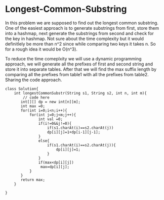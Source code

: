 # Longest-Common-Substring

In this problem we are supposed to find out the longest common substring. One of the easiest approach is to generate substrings from  first, store them into a hashmap, next generate the substrings from second and check for the key in hashmap. Not sure about the time complexity but it would definitlely be more than n^2 since while comparing two keys it takes n. So for a rough idea it would be O(n^3).

To reduce the time comeplxity we will use a dynamic programming approach, we will generate all the prefixes of first and second string and store it into separate tables. After that we will find the max suffix length by comparing all the prefixes from table1 with all the prefixes from table2.
Sharing the code approach.

`````
class Solution{
    int longestCommonSubstr(String s1, String s2, int n, int m){
        // code here
       int[][] dp = new int[n][m];
       int max =0;
       for(int i=0;i<n;i++){
           for(int j=0;j<m;j++){
               int val =0;
               if(i!=0&&j!=0){
                   if(s1.charAt(i)==s2.charAt(j))
                   dp[i][j]=1+dp[i-1][j-1];
               }
               else{
                   if(s1.charAt(i)==s2.charAt(j)){
                       dp[i][j]=1;
                   }
               }
               if(max<dp[i][j])
                max=dp[i][j];
           }
       }
       return max;
    }
    
}

`````
